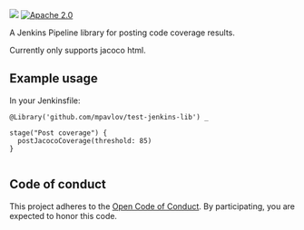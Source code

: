 ![](https://img.shields.io/badge/release-alpha-yellow.svg) [![Apache 2.0](https://img.shields.io/badge/license-Apache%20License%202.0-blue.svg)](http://www.apache.org/licenses/LICENSE-2.0)

A Jenkins Pipeline library for posting code coverage results.

Currently only supports jacoco html.

## Example usage
In your Jenkinsfile:
```
@Library('github.com/mpavlov/test-jenkins-lib') _

stage("Post coverage") {
  postJacocoCoverage(threshold: 85)
}


```

## Code of conduct
This project adheres to the [Open Code of Conduct][code-of-conduct]. By participating, you are expected to honor this code.

[code-of-conduct]: https://github.com/spotify/code-of-conduct/blob/master/code-of-conduct.md
